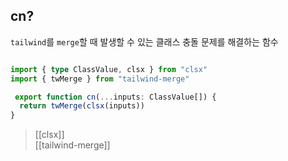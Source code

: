 
## cn?
`tailwind`를 `merge`할 때 발생할 수 있는 클래스 충돌 문제를 해결하는 함수
```typescript

import { type ClassValue, clsx } from "clsx"  
import { twMerge } from "tailwind-merge"  

 export function cn(...inputs: ClassValue[]) {  
  return twMerge(clsx(inputs))  
}

```

> [[clsx]]   
> [[tailwind-merge]]